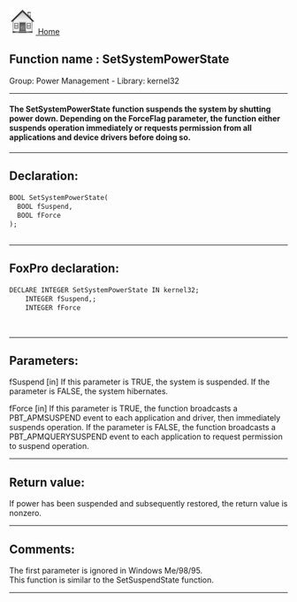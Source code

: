 [<img src="../../images/home.png"> Home ](https://github.com/VFPX/Win32API)  

## Function name : SetSystemPowerState
Group: Power Management - Library: kernel32    
***  


#### The SetSystemPowerState function suspends the system by shutting power down. Depending on the ForceFlag parameter, the function either suspends operation immediately or requests permission from all applications and device drivers before doing so.
***  


## Declaration:
```foxpro  
BOOL SetSystemPowerState(
  BOOL fSuspend,
  BOOL fForce
);
  
```  
***  


## FoxPro declaration:
```foxpro  
DECLARE INTEGER SetSystemPowerState IN kernel32;
	INTEGER fSuspend,;
	INTEGER fForce

  
```  
***  


## Parameters:
fSuspend 
[in] If this parameter is TRUE, the system is suspended. If the parameter is FALSE, the system hibernates. 

fForce 
[in] If this parameter is TRUE, the function broadcasts a PBT_APMSUSPEND event to each application and driver, then immediately suspends operation. If the parameter is FALSE, the function broadcasts a PBT_APMQUERYSUSPEND event to each application to request permission to suspend operation.  
***  


## Return value:
If power has been suspended and subsequently restored, the return value is nonzero.  
***  


## Comments:
The first parameter is ignored in Windows Me/98/95.  
This function is similar to the SetSuspendState function.  
  
***  

